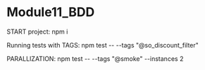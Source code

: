 # Module11_BDD

START project:
npm i

Running tests with TAGS:
npm test -- --tags "@so_discount_filter"

PARALLIZATION:
npm test -- --tags "@smoke" --instances 2
